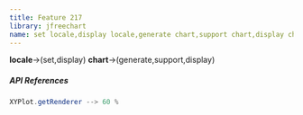 ```yaml
---
title: Feature 217
library: jfreechart
name: set locale,display locale,generate chart,support chart,display chart
---
```


**locale**->(set,display) **chart**->(generate,support,display) 

##### API References

```java
XYPlot.getRenderer --> 60 %
```
